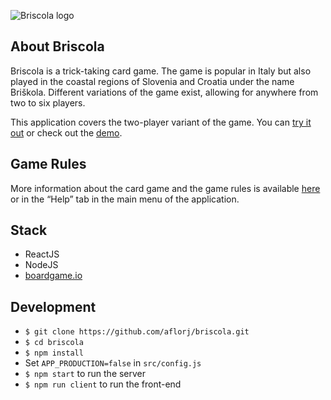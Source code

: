 ![Briscola logo](https://github.com/aflorj/briscola/blob/master/public/images/briscolaLogoTransparentColor.png)

## About Briscola

Briscola is a trick-taking card game. The game is popular in Italy but also played in the coastal regions of Slovenia and Croatia under the name Briškola. Different variations of the game exist, allowing for anywhere from two to six players.

This application covers the two-player variant of the game. You can [try it out](https://instant-briscola.herokuapp.com) or check out the [demo](https://instant-briscola.herokuapp.com/demo).

## Game Rules

More information about the card game and the game rules is available [here](https://en.wikipedia.org/wiki/Briscola) or in the “Help” tab in the main menu of the application.

## Stack
- ReactJS
- NodeJS
- [boardgame.io](https://boardgame.io/)

## Development
- `$ git clone https://github.com/aflorj/briscola.git`
- `$ cd briscola`
- `$ npm install`
- Set `APP_PRODUCTION=false` in `src/config.js`
- `$ npm start` to run the server
- `$ npm run client` to run the front-end